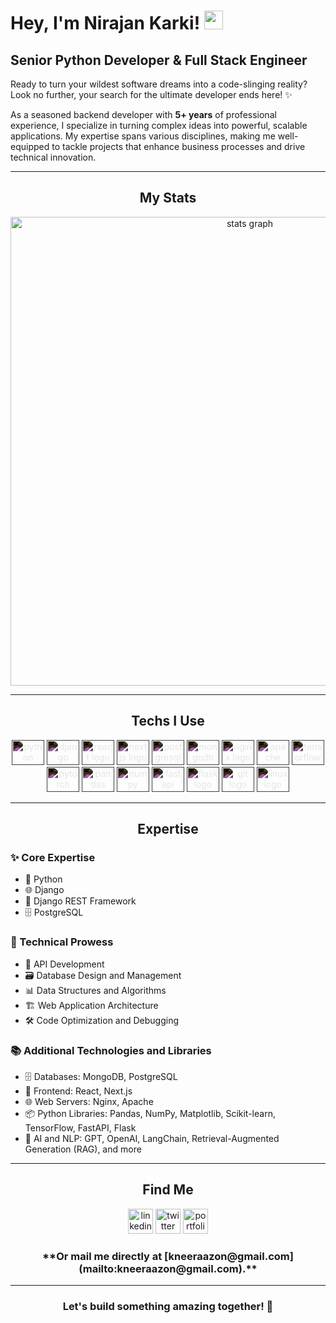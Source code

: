 # Hey, I'm Nirajan Karki! <img src="https://raw.githubusercontent.com/MartinHeinz/MartinHeinz/master/wave.gif" width="30px">

## Senior Python Developer & Full Stack Engineer  

Ready to turn your wildest software dreams into a code-slinging reality? Look no further, your search for the ultimate developer ends here! ✨  

As a seasoned backend developer with **5+ years** of professional experience, I specialize in turning complex ideas into powerful, scalable applications. My expertise spans various disciplines, making me well-equipped to tackle projects that enhance business processes and drive technical innovation.  

---

<h2 align="center">My Stats</h2>

<div align="center">
  <img src="http://github-profile-summary-cards.vercel.app/api/cards/profile-details?username=kneeraazon404&theme=bear" width=750  alt="stats graph"/>
</div>

---

<h2 align="center">Techs I Use</h2>

<div align="center">
  <img src="https://cdn.jsdelivr.net/gh/devicons/devicon/icons/python/python-original-wordmark.svg" height="40" width="52" alt="python logo" style="filter: invert(1);" />
  <img src="https://cdn.jsdelivr.net/gh/devicons/devicon/icons/django/django-plain-wordmark.svg" height="40" width="52" alt="django logo" style="filter: invert(1);" />
  <img src="https://cdn.jsdelivr.net/gh/devicons/devicon/icons/react/react-original-wordmark.svg" height="40" width="52" alt="react logo" style="filter: invert(1);" />
  <img src="https://cdn.jsdelivr.net/gh/devicons/devicon/icons/nextjs/nextjs-original-wordmark.svg" height="40" width="52" alt="nextjs logo" style="filter: invert(1);" />
  <img src="https://cdn.jsdelivr.net/gh/devicons/devicon/icons/postgresql/postgresql-original-wordmark.svg" height="40" width="52" alt="postgresql logo" style="filter: invert(1);" />
  <img src="https://cdn.jsdelivr.net/gh/devicons/devicon/icons/mongodb/mongodb-original-wordmark.svg" height="40" width="52" alt="mongodb logo" style="filter: invert(1);" />
  <img src="https://cdn.jsdelivr.net/gh/devicons/devicon/icons/nginx/nginx-original.svg" height="40" width="52" alt="nginx logo" style="filter: invert(1);" />
  <img src="https://cdn.jsdelivr.net/gh/devicons/devicon/icons/apache/apache-original-wordmark.svg" height="40" width="52" alt="apache logo" style="filter: invert(1);" />
  <img src="https://cdn.jsdelivr.net/gh/devicons/devicon/icons/tensorflow/tensorflow-original-wordmark.svg" height="40" width="52" alt="tensorflow logo" style="filter: invert(1);" />
  <img src="https://cdn.jsdelivr.net/gh/devicons/devicon/icons/pytorch/pytorch-original-wordmark.svg" height="40" width="52" alt="pytorch logo" style="filter: invert(1);" />
  <img src="https://cdn.jsdelivr.net/gh/devicons/devicon/icons/pandas/pandas-original-wordmark.svg" height="40" width="52" alt="pandas logo" style="filter: invert(1);" />
  <img src="https://cdn.jsdelivr.net/gh/devicons/devicon/icons/numpy/numpy-original-wordmark.svg" height="40" width="52" alt="numpy logo" style="filter: invert(1);" />
  <img src="https://cdn.jsdelivr.net/gh/devicons/devicon/icons/fastapi/fastapi-original-wordmark.svg" height="40" width="52" alt="fastapi logo" style="filter: invert(1);" />
  <img src="https://cdn.jsdelivr.net/gh/devicons/devicon/icons/flask/flask-original-wordmark.svg" height="40" width="52" alt="flask logo" style="filter: invert(1);" />
  <img src="https://cdn.jsdelivr.net/gh/devicons/devicon/icons/git/git-plain-wordmark.svg" height="40" width="52" alt="git logo" style="filter: invert(1);" />
  <img src="https://cdn.jsdelivr.net/gh/devicons/devicon/icons/linux/linux-original.svg" height="40" width="52" alt="linux logo" style="filter: invert(1);" />
</div>

---

<h2 align="center">Expertise</h2>

### ✨ Core Expertise  
- 🐍 Python  
- 🌐 Django  
- 🚀 Django REST Framework  
- 🗄️ PostgreSQL  

### 🔧 Technical Prowess  
- 🔗 API Development  
- 🗃️ Database Design and Management  
- 📊 Data Structures and Algorithms  
- 🏗️ Web Application Architecture  
- 🛠️ Code Optimization and Debugging  

### 📚 Additional Technologies and Libraries  
- 🗄️ Databases: MongoDB, PostgreSQL  
- 🎨 Frontend: React, Next.js  
- 🌐 Web Servers: Nginx, Apache  
- 📦 Python Libraries: Pandas, NumPy, Matplotlib, Scikit-learn, TensorFlow, FastAPI, Flask  
- 🤖 AI and NLP: GPT, OpenAI, LangChain, Retrieval-Augmented Generation (RAG), and more  

---

<h2 align="center">Find Me</h2>

<div align="center">
  <a href="https://www.linkedin.com/in/kneeraazon" target="_blank" rel="noopener noreferrer"> <img src="https://img.shields.io/static/v1?message=LinkedIn&logo=linkedin&label=&color=0A66C2&logoColor=white&labelColor=&style=for-the-badge" height="40" alt="linkedin logo"  /></a>
  <a href="https://www.x.com/kneeraazon" target="_blank" rel="noopener noreferrer"> <img src="https://img.shields.io/static/v1?message=Twitter&logo=twitter&label=&color=1DA1F2&logoColor=white&labelColor=&style=for-the-badge" height="40" alt="twitter logo"  /></a>
  <a href="http://kneeraazon.com" target="_blank" rel="noopener noreferrer"> <img src="https://img.shields.io/static/v1?message=Portfolio&logo=portfolio&label=&color=000000&logoColor=white&labelColor=&style=for-the-badge" height="40" alt="portfolio logo"  /></a>
</div>

<h3 align="center">**Or mail me directly at [kneeraazon@gmail.com](mailto:kneeraazon@gmail.com).**</h3>

---

<h3 align="center">Let's build something amazing together! 🚀</h3>
